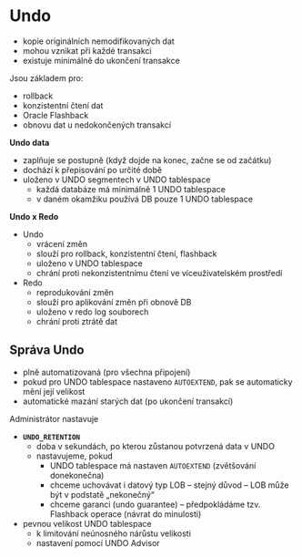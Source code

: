 # Undo

- kopie originálních nemodifikovaných dat
- mohou vznikat při každé transakci
- existuje minimálně do ukončení transakce

Jsou základem pro:
- rollback
- konzistentní čtení dat
- Oracle Flashback
- obnovu dat u nedokončených transakcí

**Undo data**
- zaplňuje se postupně (když dojde na konec, začne se od začátku)
- dochází k přepisování po určité době
- uloženo v UNDO segmentech v UNDO tablespace
	- každá databáze má minimálně 1 UNDO tablespace
	- v daném okamžiku používá DB pouze 1 UNDO tablespace

**Undo x Redo**
- Undo
	- vrácení změn
	- slouží pro rollback, konzistentní čtení, flashback
	- uloženo v UNDO tablespace
	- chrání proti nekonzistentnímu čtení ve víceuživatelském prostředí
- Redo
	- reprodukování změn
	- slouží pro aplikování změn při obnově DB
	- uloženo v redo log souborech
	- chrání proti ztrátě dat

## Správa Undo

- plně automatizovaná (pro všechna připojení)
- pokud pro UNDO tablespace nastaveno `AUTOEXTEND`, pak se automaticky mění její velikost
- automatické mazání starých dat (po ukončení transakcí)

Administrátor nastavuje
- **`UNDO_RETENTION`**
	- doba v sekundách, po kterou zůstanou potvrzená data v UNDO
	- nastavujeme, pokud
		- UNDO tablespace má nastaven `AUTOEXTEND` (zvětšování donekonečna)
		- chceme uchovávat i datový typ LOB – stejný důvod – LOB může být v podstatě „nekonečný“
		- chceme garanci (undo guarantee) – předpokládáme tzv. Flashback operace (návrat do minulosti)
- pevnou velikost UNDO tablespace
	- k limitování neúnosného nárůstu velikosti
	- nastavení pomocí UNDO Advisor
